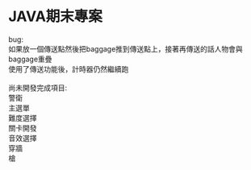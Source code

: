 # JAVA期末專案

bug: \
如果放一個傳送點然後把baggage推到傳送點上，接著再傳送的話人物會與baggage重疊\
使用了傳送功能後，計時器仍然繼續跑\
\
尚未開發完成項目:\
  警衛\
  主選單\
  難度選擇\
  關卡開發\
  音效選擇\
  穿牆\
  槍
